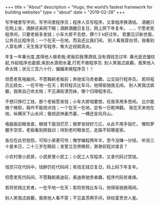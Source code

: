 +++
title = "About"
description = "Hugo, the world’s fastest framework for building websites"
type = "about"
date = "2019-02-28"
+++

写字楼里写字间，写字间里程序员；程序人员写程序，又拿程序换酒钱。
酒醒只在网上坐，酒醉还来网下眠；酒醉酒醒日复日，网上网下年复年。
……
宁愿老死程序间，只要老板多发钱；小车大房不去想，撰个2  k好过年。
若要见识新世面，公务员比程序员；一个在天一在地，而且还比我们闲。
别人看我穿白领，我看别人穿名牌；天生我才写程序，臀大近视肩周炎。

年复一年春光度,度得他人做老板;老板扣我薄酒钱,没有酒钱怎过年.
春光逝去皱纹起,作起程序也委靡;来到水源把水灌,打死不做程序员.
别人笑我忒疯癫，我笑他人命太贱；状元三百六十行，偏偏来做程序员！！

但愿老死电脑间，不愿鞠躬老板前；奔驰宝马贵者趣，公交自行程序员。
若将程员比妓女，一在平地一在天；若将程员比车马，他得驱驰我无闲。
别人笑我忒疯癫，我笑自己命太贱；不见满街漂亮妹，哪个归得程序员。

不想只挣打工钱，那个老板愿发钱；小车大房咱要想，任我享用多悠闲。
比尔能搞个微软，我咋不能捞点钱；一个在天一在地，定有一日乾坤翻。
我在天来他在地，纵横天下山水间；傲视武林豪杰墓，一樽还垒风月山。


电脑面前眼发直，眼镜下面泪茫茫；做梦发财好几亿，从此不用手指忙。
哪知梦醒手空空，老板看到把我训；待到老时眼发花，走路不知哪是家。

各位在此穷抱怨，可知小弟更可怜；俺学编程两年半，至今没赚一分钱。
听说三十是末日，二十三岁在眼前；发誓立志傍微软，渺渺前程对谁言？

 

小农村里小民房，小民房里小民工；小民工人写程序，又拿代码讨赏钱。

钱空只在代码中，钱醉仍在代码间；有钱无钱日复日，码上码下年复年。

但愿老死代码间，不愿鞠躬奥迪前，奥迪奔驰贵者趣，程序代码贫者缘。

若将贫贱比贫者，一在平地一在天；若将贫贱比车马，他得驱驰我得闲。

别人笑我忒疯癫，我笑他人看不穿；不见盖茨两手间，财权富贵世人鉴。



